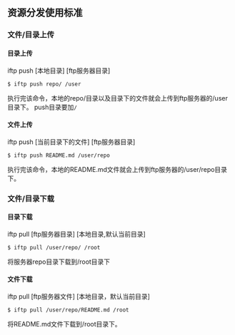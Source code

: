 ## 资源分发使用标准

### 文件/目录上传
#### 目录上传
iftp push [本地目录] [ftp服务器目录]
```
$ iftp push repo/ /user
```
执行完该命令，本地的repo/目录以及目录下的文件就会上传到ftp服务器的/user目录下。
push目录要加`/`

#### 文件上传
iftp push [当前目录下的文件] [ftp服务器目录]
```
$ iftp push README.md /user/repo
```
执行完该命令，本地的README.md文件就会上传到ftp服务器的/user/repo目录下。

### 文件/目录下载

#### 目录下载
iftp pull [ftp服务器目录] [本地目录,默认当前目录]
```
$ iftp pull /user/repo/ /root
```
将服务器repo目录下载到/root目录下

#### 文件下载
iftp pull [ftp服务器文件] [本地目录，默认当前目录]
```
$ iftp pull /user/repo/README.md /root
```
将README.md文件下载到/root目录下。
